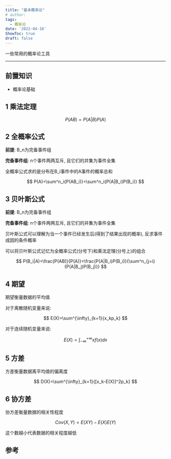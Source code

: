 ```yaml
---
title: "基本概率论"
# author: 
tags:
  - 概率论
date: '2022-04-16'
ShowToc: true
draft: false
---
```

一些常用的概率论工具
<!--more-->

---

## 前置知识

- 概率论基础

## 1 乘法定理

$$
P(AB)=P(A|B)P(A)
$$

## 2 全概率公式

**前提**: B_n为完备事件组

**完备事件组**: n个事件两两互斥, 且它们的并集为事件全集

全概率公式求的是分布在B_i事件中的A事件的概率总和

$$
P(A)=\sum^n_i{P(AB_i)}=\sum^n_i{P(A|B_i)P(B_i)}
$$

## 3 贝叶斯公式

**前提**: B_n为完备事件组

**完备事件组**: n个事件两两互斥, 且它们的并集为事件全集

贝叶斯公式可以理解为当一个事件已经发生后(得到了结果出现的概率), 反求事件成因的条件概率

可以将贝叶斯公式记忆为全概率公式(分号下)和乘法定理(分号上)的组合

$$
P(B_i|A)=\frac{P(AB)}{P(A)}=\frac{P(A|B_i)P(B_i)}{\sum^n_{j=i}{P(A|B_j)P(B_j)}}
$$

## 4 期望

期望衡量数据的平均值

对于离散随机变量来说:

$$
E(X)=\sum^{\infty}_{k=1}{x_kp_k}
$$

对于连续随机变量来说:

$$
E(X)=\int^{+\infty}_{-\infty}{xf(x)dx}
$$

## 5 方差

方差衡量数据离平均值的偏离度

$$
D(X)=\sum^{\infty}_{k=1}{[x_k-E(X)]^2p_k}
$$

## 6 协方差

协方差衡量数据的相关性程度

$$
Cov(X,Y)=E(XY)-E(X)E(Y)
$$

这个数越小代表数据的相关程度越低

## 参考